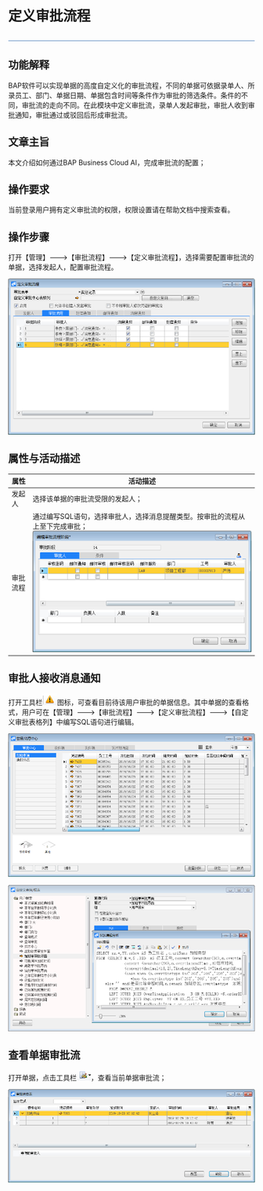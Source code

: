 # 定义审批流程 

![img](zsk_rlzy_dy/common/headLine.png) 

## 功能解释 

BAP软件可以实现单据的高度自定义化的审批流程，不同的单据可依据录单人、所录员工、部门、单据日期、单据包含时间等条件作为审批的筛选条件。条件的不同，审批流的走向不同。在此模块中定义审批流，录单人发起审批，审批人收到审批通知，审批通过或驳回后形成审批流。

## 文章主旨 

本文介绍如何通过BAP Business Cloud AI，完成审批流的配置；

## 操作要求 

当前登录用户拥有定义审批流的权限，权限设置请在帮助文档中搜索查看。

## 操作步骤 

打开【管理】--->【审批流程】--->【定义审批流程】，选择需要配置审批流的单据，选择发起人，配置审批流程。

![img](zsk_rlzy_dy/11.1.png)

## 属性与活动描述 

| **属性** | **活动描述**                                                 |
| -------- | ------------------------------------------------------------ |
| 发起人   | 选择该单据的审批流受限的发起人；                             |
| 审批流程 | 通过编写SQL语句，选择审批人，选择消息提醒类型。按审批的流程从上至下完成审批；![img](zsk_rlzy_dy/11.2.png) |

## 审批人接收消息通知 

打开工具栏![img](zsk_rlzy_dy/11.3.png)图标，可查看目前待该用户审批的单据信息。其中单据的查看格式，用户可在【管理】--->【审批流程】--->【定义审批流程】--->【自定义审批表格列】中编写SQL语句进行编辑。

![img](zsk_rlzy_dy/11.4.png)

![img](zsk_rlzy_dy/11.5.png)

 

## 查看单据审批流 

打开单据，点击工具栏![img](zsk_rlzy_dy/11.6.png)，查看当前单据审批流；

![img](zsk_rlzy_dy/11.7.png)

 

